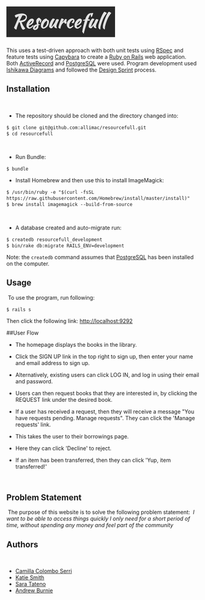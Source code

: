 ![Resourcefull](public/logo.png)
================================

This uses a test-driven approach with both unit tests using [RSpec](http://rspec.info) and
feature tests using [Capybara](https://github.com/jnicklas/capybara) to create a
[Ruby on Rails](http://rubyonrails.org) web application.
​
Both [ActiveRecord](http://guides.rubyonrails.org/active_record_querying.html) and [PostgreSQL](http://www.postgresql.org) were used.
​
Program development used [Ishikawa Diagrams](https://www.mindtools.com/pages/article/newTMC_03.htm) and
followed the [Design Sprint](https://developers.google.com/design-sprint/?hl=en) process.
​
## Installation
​
* The repository should be cloned and the directory changed into:
```
$ git clone git@github.com:allimac/resourcefull.git
$ cd resourcefull
```
​
* Run Bundle:
```
$ bundle
```

* Install Homebrew and then use this to install ImageMagick:
```
$ /usr/bin/ruby -e "$(curl -fsSL https://raw.githubusercontent.com/Homebrew/install/master/install)"
$ brew install imagemagick --build-from-source
```
​
* A database created and auto-migrate run:
```
$ createdb resourcefull_development
$ bin/rake db:migrate RAILS_ENV=development
```
Note: the `createdb` command assumes that [PostgreSQL](http://postgresapp.com) has been installed on the computer.
​
## Usage
​
To use the program, run following:
​
```
$ rails s
```
Then click the following link: [http://localhost:9292](http://localhost:9292)

##User Flow

* The homepage displays the books in the library.

* Click the SIGN UP link in the top right to sign up, then enter your name and email address to sign up.

* Alternatively, existing users can click LOG IN, and log in using their email and password.

* Users can then request books that they are interested in, by clicking the REQUEST link under the desired book.

* If a user has received a request, then they will receive a message "You have requests pending. Manage requests". They can click the 'Manage requests' link.

* This takes the user to their borrowings page.

* Here they can click 'Decline' to reject.

* If an item has been transferred, then they can click 'Yup, item transferred!'

​
## Problem Statement
​
The purpose of this website is to solve the following problem statement:
​
*I want to be able to access things quickly I only need for a short period of time, without spending any money and feel part of the community*
​
## Authors
​
* [Camilla Colombo Serri](https://github.com/allimac)
* [Katie Smith](https://github.com/klssmith)
* [Sara Tateno](https://github.com/saratateno)
* [Andrew Burnie](https://github.com/Andrew47)

